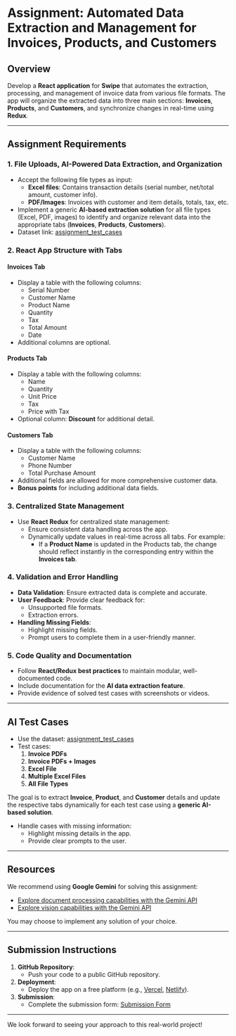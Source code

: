 # Assignment: Automated Data Extraction and Management for Invoices, Products, and Customers

## Overview

Develop a **React application** for **Swipe** that automates the extraction, processing, and management of invoice data from various file formats. The app will organize the extracted data into three main sections: **Invoices**, **Products**, and **Customers**, and synchronize changes in real-time using **Redux**.

---

## Assignment Requirements

### 1. File Uploads, AI-Powered Data Extraction, and Organization

- Accept the following file types as input:
  - **Excel files**: Contains transaction details (serial number, net/total amount, customer info).
  - **PDF/Images**: Invoices with customer and item details, totals, tax, etc.
- Implement a generic **AI-based extraction solution** for all file types (Excel, PDF, images) to identify and organize relevant data into the appropriate tabs (**Invoices**, **Products**, **Customers**).
- Dataset link: [assignment_test_cases](https://drive.google.com/drive/folders/1k4Cz1YX39cU47yU--TG6GpKbhhXvhZLk?usp=sharing)

### 2. React App Structure with Tabs

#### **Invoices Tab**

- Display a table with the following columns:
  - Serial Number
  - Customer Name
  - Product Name
  - Quantity
  - Tax
  - Total Amount
  - Date
- Additional columns are optional.

#### **Products Tab**

- Display a table with the following columns:
  - Name
  - Quantity
  - Unit Price
  - Tax
  - Price with Tax
- Optional column: **Discount** for additional detail.

#### **Customers Tab**

- Display a table with the following columns:
  - Customer Name
  - Phone Number
  - Total Purchase Amount
- Additional fields are allowed for more comprehensive customer data.
- **Bonus points** for including additional data fields.

### 3. Centralized State Management

- Use **React Redux** for centralized state management:
  - Ensure consistent data handling across the app.
  - Dynamically update values in real-time across all tabs. For example:
    - If a **Product Name** is updated in the Products tab, the change should reflect instantly in the corresponding entry within the **Invoices tab**.

### 4. Validation and Error Handling

- **Data Validation**: Ensure extracted data is complete and accurate.
- **User Feedback**: Provide clear feedback for:
  - Unsupported file formats.
  - Extraction errors.
- **Handling Missing Fields**:
  - Highlight missing fields.
  - Prompt users to complete them in a user-friendly manner.

### 5. Code Quality and Documentation

- Follow **React/Redux best practices** to maintain modular, well-documented code.
- Include documentation for the **AI data extraction feature**.
- Provide evidence of solved test cases with screenshots or videos.

---

## AI Test Cases

- Use the dataset: [assignment_test_cases](https://drive.google.com/drive/folders/1k4Cz1YX39cU47yU--TG6GpKbhhXvhZLk?usp=sharing)
- Test cases:
  1. **Invoice PDFs**
  2. **Invoice PDFs + Images**
  3. **Excel File**
  4. **Multiple Excel Files**
  5. **All File Types**

The goal is to extract **Invoice**, **Product**, and **Customer** details and update the respective tabs dynamically for each test case using a **generic AI-based solution**.

- Handle cases with missing information:
  - Highlight missing details in the app.
  - Provide clear prompts to the user.

---

## Resources

We recommend using **Google Gemini** for solving this assignment:

- [Explore document processing capabilities with the Gemini API](https://ai.google.dev/gemini-api/docs/document-processing?lang=python)
- [Explore vision capabilities with the Gemini API](https://ai.google.dev/gemini-api/docs/vision?lang=python)

You may choose to implement any solution of your choice.

---

## Submission Instructions

1. **GitHub Repository**:
   - Push your code to a public GitHub repository.
2. **Deployment**:
   - Deploy the app on a free platform (e.g., [Vercel](https://vercel.com), [Netlify](https://www.netlify.com)).
3. **Submission**:
   - Complete the submission form: [Submission Form](https://forms.gle/e8vGCsickX5nJJuUA)

---

We look forward to seeing your approach to this real-world project!
